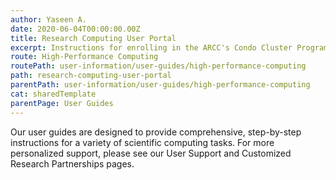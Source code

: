 ```yaml
---
author: Yaseen A.
date: 2020-06-04T00:00:00.00Z
title: Research Computing User Portal
excerpt: Instructions for enrolling in the ARCC's Condo Cluster Program and subscribing to computing and storage resources.
route: High-Performance Computing
routePath: user-information/user-guides/high-performance-computing
path: research-computing-user-portal
parentPath: user-information/user-guides/high-performance-computing
cat: sharedTemplate
parentPage: User Guides
---
```

Our user guides are designed to provide comprehensive, step-by-step instructions for a variety of scientific computing tasks. For more personalized support, please see our User Support and Customized Research Partnerships pages.